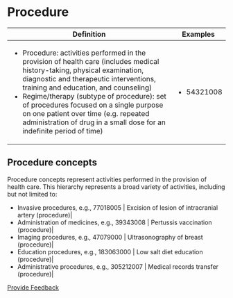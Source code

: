 # Procedure

| Definition                                                                                                                                                                                                                                                                                                                                                                                                                                | Examples                                                                                                                     |
| ----------------------------------------------------------------------------------------------------------------------------------------------------------------------------------------------------------------------------------------------------------------------------------------------------------------------------------------------------------------------------------------------------------------------------------------- | ---------------------------------------------------------------------------------------------------------------------------- |
| <ul><li>Procedure: activities performed in the provision of health care (includes medical history-taking, physical examination, diagnostic and therapeutic interventions, training and education, and counseling)</li><li>Regime/therapy (subtype of procedure): set of procedures focused on a single purpose on one patient over time (e.g. repeated administration of drug in a small dose for an indefinite period of time)</li></ul> | <ul><li>54321008 | Cardiac flow imaging (procedure)|</li><li>367428009 | Desensitization therapy (regime/therapy)|</li></ul> |

## Procedure concepts

Procedure concepts represent activities performed in the provision of health care. This hierarchy represents a broad variety of activities, including but not limited to:

* Invasive procedures, e.g., 77018005 | Excision of lesion of intracranial artery (procedure)|
* Administration of medicines, e.g., 39343008 | Pertussis vaccination (procedure)|
* Imaging procedures, e.g., 47079000 | Ultrasonography of breast (procedure)|
* Education procedures, e.g., 183063000 | Low salt diet education (procedure)|
* Administrative procedures, e.g., 305212007 | Medical records transfer (procedure)|

<a href="https://docs.google.com/forms/d/e/1FAIpQLScTmbZIf0UEQwYDkY27EEWBkaiYkHSbR0_9DmFrMLXoQLyL7Q/viewform?usp=pp_url&#x26;entry.1767247133=SCT+Editorial+Guide&#x26;entry.670899847=Procedure" class="button primary">Provide Feedback</a>
